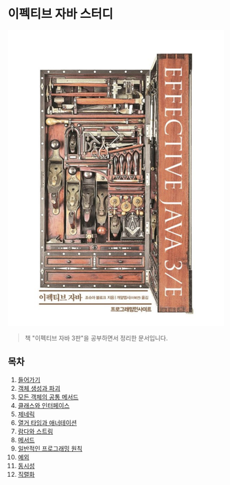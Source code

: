 # 이펙티브 자바 스터디

![대표사진](./intro.png)

> 책 "이펙티브 자바 3판"을 공부하면서 정리한 문서입니다.

## 목차

1.  [들어가기](./01-introduction/01-introduction.md)
2.  [객체 생성과 파괴](02-object-commont-method/02-object-create-destroy.md)
3.  [모든 객체의 공통 메서드](./03-object-common-method/03-object-common-method.md)
4.  [클래스와 인터페이스](./04-class-and-interface/04-class-and-interface.md)
5.  [제네릭](./05-generic/05-generic.md)
6.  [열거 타임과 애너테이션](./06-enum-and-annotation/06-enum-and-annotation.md)
7.  [람다와 스트림]()
8.  [메서드]()
9.  [일반적인 프로그래밍 원칙]()
10. [예외]()
11. [동시성]()
12. [직렬화]()
